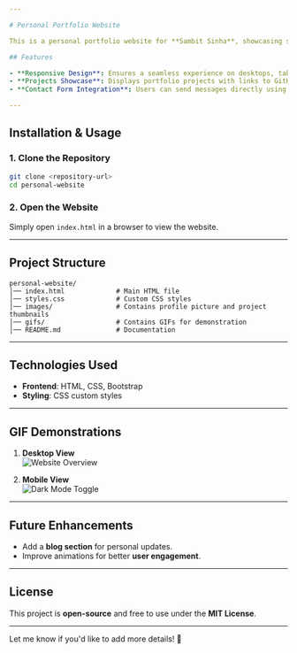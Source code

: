 ```yaml
---

# Personal Portfolio Website  

This is a personal portfolio website for **Sambit Sinha**, showcasing skills, projects, and contact information. It is built using **HTML, CSS, and Bootstrap** for a clean and responsive design.  

## Features  

- **Responsive Design**: Ensures a seamless experience on desktops, tablets, and mobile devices.
- **Projects Showcase**: Displays portfolio projects with links to GitHub repositories.  
- **Contact Form Integration**: Users can send messages directly using forms.  

---
```


## Installation & Usage  

### 1. Clone the Repository  
```bash
git clone <repository-url>
cd personal-website
```

### 2. Open the Website  
Simply open `index.html` in a browser to view the website.  

---

## Project Structure  

```
personal-website/
│── index.html             # Main HTML file  
│── styles.css             # Custom CSS styles  
│── images/                # Contains profile picture and project thumbnails  
│── gifs/                  # Contains GIFs for demonstration  
│── README.md              # Documentation  
```

---

## Technologies Used  

- **Frontend**: HTML, CSS, Bootstrap  
- **Styling**: CSS custom styles

---

## GIF Demonstrations  

1. **Desktop View**  
   ![Website Overview](gifs/website-overview.gif)  

2. **Mobile View**  
   ![Dark Mode Toggle](gifs/dark-mode.gif)
   
---

## Future Enhancements  

- Add a **blog section** for personal updates.    
- Improve animations for better **user engagement**.  

---

## License  

This project is **open-source** and free to use under the **MIT License**.  

---

Let me know if you'd like to add more details! 🚀

